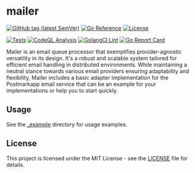# mailer

[![GitHub tag (latest SemVer)](https://img.shields.io/github/tag/dmitrymomot/mailer)](https://github.com/dmitrymomot/mailer/tags)
[![Go Reference](https://pkg.go.dev/badge/github.com/dmitrymomot/mailer.svg)](https://pkg.go.dev/github.com/dmitrymomot/mailer)
[![License](https://img.shields.io/github/license/dmitrymomot/mailer)](https://github.com/dmitrymomot/mailer/blob/main/LICENSE)


[![Tests](https://github.com/dmitrymomot/mailer/actions/workflows/tests.yml/badge.svg)](https://github.com/dmitrymomot/mailer/actions/workflows/tests.yml)
[![CodeQL Analysis](https://github.com/dmitrymomot/mailer/actions/workflows/codeql-analysis.yml/badge.svg)](https://github.com/dmitrymomot/mailer/actions/workflows/codeql-analysis.yml)
[![GolangCI Lint](https://github.com/dmitrymomot/mailer/actions/workflows/golangci-lint.yml/badge.svg)](https://github.com/dmitrymomot/mailer/actions/workflows/golangci-lint.yml)
[![Go Report Card](https://goreportcard.com/badge/github.com/dmitrymomot/mailer)](https://goreportcard.com/report/github.com/dmitrymomot/mailer)

Mailer is an email queue processor that exemplifies provider-agnostic versatility in its design. It's a robust and scalable system tailored for efficient email handling in distributed environments. While maintaining a neutral stance towards various email providers ensuring adaptability and flexibility, Mailer includes a basic adapter implementation for the Postmarkapp email service that can be an example for your implementations or help you to start quickly.

## Usage

See the [_example](https://github.com/dmitrymomot/mailer/tree/main/_example) directory for usage examples.

## License

This project is licensed under the MIT License - see the [LICENSE](https://github.com/dmitrymomot/mailer/tree/main/LICENSE) file for details.
